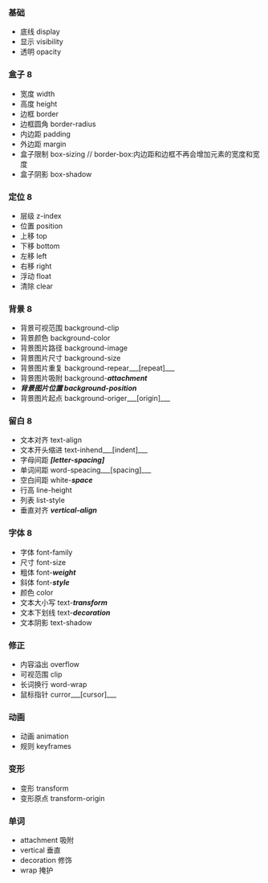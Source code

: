 ### 基础
* 底线 display
* 显示 visibility
* 透明 opacity

### 盒子 8
* 宽度 width
* 高度 height
* 边框 border
* 边框圆角 border-radius
* 内边距 padding
* 外边距 margin
* 盒子限制 box-sizing // border-box:内边距和边框不再会增加元素的宽度和宽度
* 盒子阴影 box-shadow

### 定位 8
* 层级 z-index
* 位置 position
* 上移 top
* 下移 bottom
* 左移 left
* 右移 right
* 浮动 float
* 清除 clear

### 背景 8
* 背景可视范围 background-clip
* 背景颜色 background-color
* 背景图片路径 background-image
* 背景图片尺寸 background-size
* 背景图片重复 background-repear___[repeat]___
* 背景图片吸附 background-___attachment___
* ___背景图片位置 background-position___
* 背景图片起点 background-origer___[origin]___

### 留白 8
* 文本对齐 text-align
* 文本开头缩进 text-inhend___[indent]___
* 字母间距 ___[letter-spacing]___
* 单词间距 word-speacing___[spacing]___
* 空白间距 white-___space___
* 行高 line-height
* 列表 list-style
* 垂直对齐 ___vertical-align___

### 字体 8
* 字体 font-family
* 尺寸 font-size
* 粗体 font-___weight___
* 斜体 font-___style___
* 颜色 color
* 文本大小写 text-___transform___
* 文本下划线 text-___decoration___
* 文本阴影 text-shadow

### 修正
* 内容溢出 overflow
* 可视范围 clip
* 长词换行 word-wrap
* 鼠标指针 curror___[cursor]___

### 动画
* 动画 animation
* 规则 keyframes

### 变形
* 变形 transform
* 变形原点 transform-origin

### 单词
* attachment 吸附
* vertical 垂直
* decoration 修饰
* wrap 掩护
